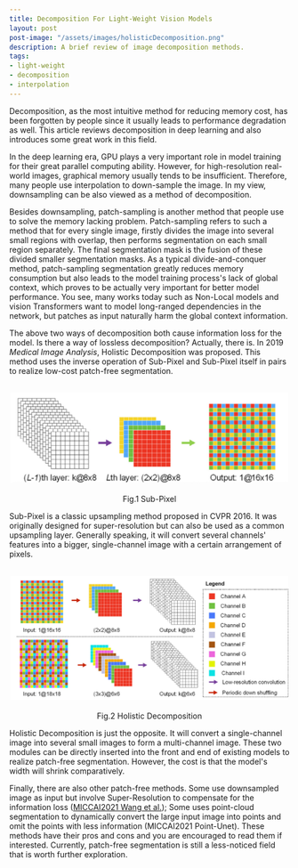 ```yaml
---
title: Decomposition For Light-Weight Vision Models
layout: post
post-image: "/assets/images/holisticDecomposition.png"
description: A brief review of image decomposition methods.
tags:
- light-weight
- decomposition
- interpolation
---
```


Decomposition, as the most intuitive method for reducing memory cost, has been forgotten by people since it usually leads to performance degradation as well. This article reviews decomposition in deep learning and also introduces some great work in this field.

In the deep learning era, GPU plays a very important role in model training for their great parallel computing ability. However, for high-resolution real-world images, graphical memory usually tends to be insufficient. Therefore, many people use interpolation to down-sample the image. In my view, downsampling can be also viewed as a method of decomposition. 

Besides downsampling, patch-sampling is another method that people use to solve the memory lacking problem. Patch-sampling refers to such a method that for every single image, firstly divides the image into several small regions with overlap, then performs segmentation on each small region separately. The final segmentation mask is the fusion of these divided smaller segmentation masks. As a typical divide-and-conquer method, patch-sampling segmentation greatly reduces memory consumption but also leads to the model training process's lack of global context, which proves to be actually very important for better model performance. You see, many works today such as Non-Local models and vision Transformers want to model long-ranged dependencies in the network, but patches as input naturally harm the global context information.

The above two ways of decomposition both cause information loss for the model. Is there a way of lossless decomposition? Actually, there is. In 2019 *Medical Image Analysis*, Holistic Decomposition was proposed. This method uses the inverse operation of Sub-Pixel and Sub-Pixel itself in pairs to realize low-cost patch-free segmentation. 

<center>
    <img src="/assets/images/subpixel.png" width="500">
    <br>
 Fig.1 Sub-Pixel
</center>

Sub-Pixel is a classic upsampling method proposed in CVPR 2016. It was originally designed for super-resolution but can also be used as a common upsampling layer. Generally speaking, it will convert several channels' features into a bigger, single-channel image with a certain arrangement of pixels.

<center>
    <img src="/assets/images/holisticDecomposition.png" width="500">
    <br>
 Fig.2 Holistic Decomposition
</center>

Holistic Decomposition is just the opposite. It will convert a single-channel image into several small images to form a multi-channel image. These two modules can be directly inserted into the front and end of existing models to realize patch-free segmentation. However, the cost is that the model's width will shrink comparatively.

Finally, there are also other patch-free methods. Some use downsampled image as input but involve Super-Resolution to compensate for the information loss ([MICCAI2021 Wang et al.](https://link.springer.com/chapter/10.1007/978-3-030-87193-2_13)); Some uses point-cloud segmentation to dynamically convert the large input image into points and omit the points with less information (MICCAI2021 Point-Unet). These methods have their pros and cons and you are encouraged to read them if interested. Currently, patch-free segmentation is still a less-noticed field that is worth further exploration.
